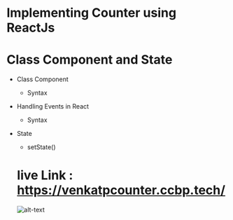 # Implementing Counter using ReactJs

# Class Component and State

- Class Component
  - Syntax
- Handling Events in React
  - Syntax
- State
  - setState()
  
  # live Link : https://venkatpcounter.ccbp.tech/
  
  ![alt-text](https://res.cloudinary.com/dxejhgtqt/image/upload/v1666549711/screen-capture_bdfklu.gif)
